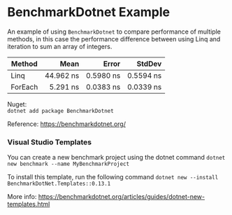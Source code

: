 # BenchmarkDotnet Example

An example of using `BenchmarkDotnet` to compare performance of multiple methods, in this case the performance difference between using Linq and iteration to sum an array of integers.

|  Method |      Mean |     Error |    StdDev |
|-------- |----------:|----------:|----------:|
|    Linq | 44.962 ns | 0.5980 ns | 0.5594 ns |
| ForEach |  5.291 ns | 0.0383 ns | 0.0339 ns |


Nuget:  
`dotnet add package BenchmarkDotnet`

Reference: 
https://benchmarkdotnet.org/


### Visual Studio Templates

You can create a new benchmark project using the dotnet command `dotnet new benchmark --name MyBenchmarkProject`

To install this template, run the following command `dotnet new --install BenchmarkDotNet.Templates::0.13.1`

More info:
https://benchmarkdotnet.org/articles/guides/dotnet-new-templates.html
